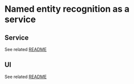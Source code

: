 # Named entity recognition as a service

## Service

See related [README](app/README.md)

## UI

See related [README](ui/README.md)

